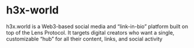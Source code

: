 # h3x-world
h3x.world is a Web3-based social media and “link-in-bio” platform built on top of the Lens Protocol. It targets digital creators who want a single, customizable “hub” for all their content, links, and social activity
